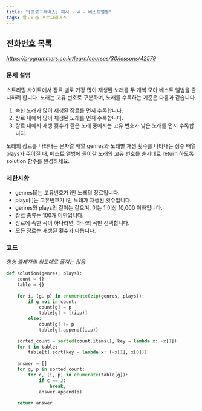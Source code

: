 ```yaml
---
title: "[프로그래머스] 해시 - 4 - 베스트앨범"
tags: 알고리즘 프로그래머스
---
```


## 전화번호 목록
*https://programmers.co.kr/learn/courses/30/lessons/42579*

### 문제 설명
스트리밍 사이트에서 장르 별로 가장 많이 재생된 노래를 두 개씩 모아 베스트 앨범을 출시하려 합니다. 노래는 고유 번호로 구분하며, 노래를 수록하는 기준은 다음과 같습니다.

1. 속한 노래가 많이 재생된 장르를 먼저 수록합니다.
2. 장르 내에서 많이 재생된 노래를 먼저 수록합니다.
3. 장르 내에서 재생 횟수가 같은 노래 중에서는 고유 번호가 낮은 노래를 먼저 수록합니다.

노래의 장르를 나타내는 문자열 배열 genres와 노래별 재생 횟수를 나타내는 정수 배열 plays가 주어질 때, 베스트 앨범에 들어갈 노래의 고유 번호를 순서대로 return 하도록 solution 함수를 완성하세요.

### 제한사항
* genres[i]는 고유번호가 i인 노래의 장르입니다.
* plays[i]는 고유번호가 i인 노래가 재생된 횟수입니다.
* genres와 plays의 길이는 같으며, 이는 1 이상 10,000 이하입니다.
* 장르 종류는 100개 미만입니다.
* 장르에 속한 곡이 하나라면, 하나의 곡만 선택합니다.
* 모든 장르는 재생된 횟수가 다릅니다.

### 코드
*항상 출제자의 의도대로 풀지는 않음*
``` python
def solution(genres, plays):
    count = {}
    table = {}
    
    for i, (g, p) in enumerate(zip(genres, plays)):
        if g not in count:
            count[g] = p
            table[g] = [(i,p)]
        else:
            count[g] += p
            table[g].append((i,p))
    
    sorted_count = sorted(count.items(), key = lambda x: -x[1])
    for t in table:
        table[t].sort(key = lambda x: (-x[1], x[0]))
        
    answer = []
    for g, p in sorted_count:
        for c, (i, p) in enumerate(table[g]):
            if c == 2:
                break;
            answer.append(i)
    
    return answer
```